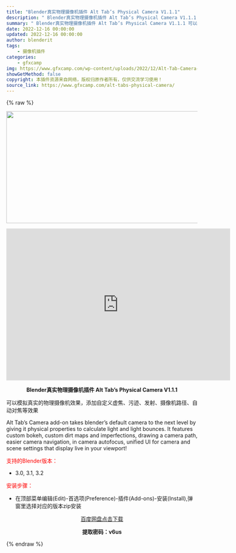 ```yaml
---
title: "Blender真实物理摄像机插件 Alt Tab’s Physical Camera V1.1.1"
description: "﻿ Blender真实物理摄像机插件 Alt Tab’s Physical Camera V1.1.1 可以模拟真实的物理摄像机效果，添加自定义虚焦、污迹、发射、摄像机路径、自动对焦等效果..."
summary: "﻿ Blender真实物理摄像机插件 Alt Tab’s Physical Camera V1.1.1 可以模拟真实的物理摄像机效果，添加自定义虚焦、污迹、发射、摄像机路径、自动对焦等效果..."
date: 2022-12-16 00:00:00
updated: 2022-12-16 00:00:00
author: blenderit
tags: 
    - 摄像机插件
categories:
    - gfxcamp
img: https://www.gfxcamp.com/wp-content/uploads/2022/12/Alt-Tab-Camera-Addon.jpg
showGetMethod: false
copyright: 本插件资源来自网络，版权归原作者所有，仅供交流学习使用！
source_link: https://www.gfxcamp.com/alt-tabs-physical-camera/
---
```


{% raw %}
<div><p><img decoding="async" class="aligncenter size-full wp-image-108903" src="https://www.gfxcamp.com/wp-content/uploads/2022/12/Alt-Tab-Camera-Addon.jpg" data-src="https://www.gfxcamp.com/wp-content/uploads/2022/12/Alt-Tab-Camera-Addon.jpg" alt="" width="590" height="295" data-srcset="https://www.gfxcamp.com/wp-content/uploads/2022/12/Alt-Tab-Camera-Addon.jpg 590w, https://www.gfxcamp.com/wp-content/uploads/2022/12/Alt-Tab-Camera-Addon-150x75.jpg 150w" data-sizes="(max-width: 590px) 100vw, 590px"></p><p style="text-align: center;"><iframe loading="lazy" src="https://player.youku.com/embed/XNTkyNzQwNjcwOA==" width="590" height="400" frameborder="0" allowfullscreen="allowfullscreen" data-mce-fragment="1"><span data-mce-type="bookmark" style="display: inline-block; width: 0px; overflow: hidden; line-height: 0;" class="mce_SELRES_start">﻿</span></iframe></p><p style="text-align: center;"><strong>Blender真实物理摄像机插件 Alt Tab’s Physical Camera V1.1.1</strong></p><p>可以模拟真实的物理摄像机效果，添加自定义虚焦、污迹、发射、摄像机路径、自动对焦等效果</p><p>Alt Tab’s Camera add-on takes blender’s default camera to the next level by giving it physical properties to calculate light and light bounces. It features custom bokeh, custom dirt maps and imperfections, drawing a camera path, easier camera navigation, in camera autofocus, unified UI for camera and scene settings that display live in your viewport!</p><p><span style="color: #ff0000;">支持的Blender版本：</span></p><ul>
<li>3.0, 3.1, 3.2</li>
</ul><p style="text-align: left;"><span style="color: #ff0000;">安装步骤：</span></p><ul>
<li>在顶部菜单编辑(Edit)-首选项(Preference)-插件(Add-ons)-安装(Install),弹窗里选择对应的版本zip安装</li>
</ul><p style="text-align: center;"><a class="maxbutton-3 maxbutton maxbutton-baidu" target="_blank" rel="noopener" href="https://pan.baidu.com/s/1HFAN3xO4jwX9OqhKcEUjVg?pwd=v6us"><span class="mb-text">百度网盘点击下载</span></a></p><p style="text-align: center;"><strong>提取密码：v6us</strong></p></div>
<div style="display: none">gfxcamp</div>
{% endraw %}